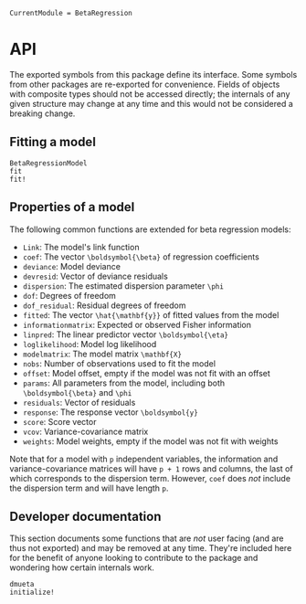 ```@meta
CurrentModule = BetaRegression
```

# API

The exported symbols from this package define its interface.
Some symbols from other packages are re-exported for convenience.
Fields of objects with composite types should not be accessed directly; the internals
of any given structure may change at any time and this would not be considered a breaking
change.

## Fitting a model

```@docs
BetaRegressionModel
fit
fit!
```

## Properties of a model

The following common functions are extended for beta regression models:
- `Link`: The model's link function
- `coef`: The vector ``\boldsymbol{\beta}`` of regression coefficients
- `deviance`: Model deviance
- `devresid`: Vector of deviance residuals
- `dispersion`: The estimated dispersion parameter ``\phi``
- `dof`: Degrees of freedom
- `dof_residual`: Residual degrees of freedom
- `fitted`: The vector ``\hat{\mathbf{y}}`` of fitted values from the model
- `informationmatrix`: Expected or observed Fisher information
- `linpred`: The linear predictor vector ``\boldsymbol{\eta}``
- `loglikelihood`: Model log likelihood
- `modelmatrix`: The model matrix ``\mathbf{X}``
- `nobs`: Number of observations used to fit the model
- `offset`: Model offset, empty if the model was not fit with an offset
- `params`: All parameters from the model, including both ``\boldsymbol{\beta}`` and ``\phi``
- `residuals`: Vector of residuals
- `response`: The response vector ``\boldsymbol{y}``
- `score`: Score vector
- `vcov`: Variance-covariance matrix
- `weights`: Model weights, empty if the model was not fit with weights

Note that for a model with ``p`` independent variables, the information and
variance-covariance matrices will have ``p + 1`` rows and columns, the last of which
corresponds to the dispersion term.
However, `coef` does _not_ include the dispersion term and will have length ``p``.

## Developer documentation

This section documents some functions that are _not_ user facing (and are thus not
exported) and may be removed at any time.
They're included here for the benefit of anyone looking to contribute to the package
and wondering how certain internals work.

```@docs
dmueta
initialize!
```
